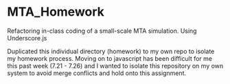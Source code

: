 MTA_Homework
============

Refactoring in-class coding of a small-scale MTA simulation. Using Underscore.js


Duplicated this individual directory (homework) to my own repo to isolate my homework process.
Moving on to javascript has been difficult for me this past week (7.21 - 7.26) and I wanted to
isolate this repository on my own system to avoid merge conflicts and hold onto this assignment.
